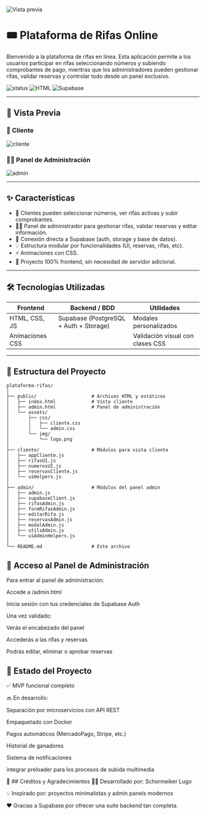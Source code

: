 ![Vista previa](assets/logo-admin.png)

# 🎟️ Plataforma de Rifas Online

Bienvenido a la plataforma de rifas en línea. Esta aplicación permite a los usuarios participar en rifas seleccionando números y subiendo comprobantes de pago, mientras que los administradores pueden gestionar rifas, validar reservas y controlar todo desde un panel exclusivo.

![status](https://img.shields.io/badge/status-en%20desarrollo-yellow)
![HTML](https://img.shields.io/badge/Frontend-HTML%2FCSS%2FJS-blue)
![Supabase](https://img.shields.io/badge/Backend-Supabase-lightgreen)

---

## 🚀 Vista Previa

### 🧑 Cliente
![cliente](https://fakeurl.com/preview-cliente.jpg)

### 👨‍💻 Panel de Administración
![admin](https://fakeurl.com/preview-admin.jpg)

---

## ✨ Características

- 🎯 Clientes pueden seleccionar números, ver rifas activas y subir comprobantes.
- 🧑‍💼 Panel de administrador para gestionar rifas, validar reservas y editar información.
- 💾 Conexión directa a Supabase (auth, storage y base de datos).
- 💡 Estructura modular por funcionalidades (UI, reservas, rifas, etc).
- ⚡ Animaciones con CSS.
- 📁 Proyecto 100% frontend, sin necesidad de servidor adicional.

---

## 🛠️ Tecnologías Utilizadas

| Frontend       | Backend / BDD   | Utilidades       |
|----------------|------------------|------------------|
| HTML, CSS, JS  | Supabase (PostgreSQL + Auth + Storage) | Modales personalizados |
| Animaciones CSS | | Validación visual con clases CSS |

---

## 📁 Estructura del Proyecto

```plaintext
plataforma-rifas/
│
├── public/                    # Archivos HTML y estáticos
│   ├── index.html             # Vista cliente
│   ├── admin.html             # Panel de administración
│   └── assets/
│       ├── css/
│       │   ├── cliente.css
│       │   └── admin.css
│       └── img/
│           └── logo.png
│
├── cliente/                   # Módulos para vista cliente
│   ├── appCliente.js
│   ├── rifasUI.js
│   ├── numerosUI.js
│   ├── reservasCliente.js
│   └── uiHelpers.js
│
├── admin/                     # Módulos del panel admin
│   ├── admin.js
│   ├── supabaseClient.js
│   ├── rifasAdmin.js
│   ├── formRifasAdmin.js
│   ├── editarRifa.js
│   ├── reservasAdmin.js
│   ├── modalAdmin.js
│   ├── utilsAdmin.js
│   └── uiAdminHelpers.js
│
└── README.md                  # Este archivo
``` 
## 🔐 Acceso al Panel de Administración
Para entrar al panel de administración:

Accede a /admin.html

Inicia sesión con tus credenciales de Supabase Auth

Una vez validado:

Verás el encabezado del panel

Accederás a las rifas y reservas

Podrás editar, eliminar o aprobar reservas

## 🧪 Estado del Proyecto
✅ MVP funcional completo

🔜 En desarrollo:

 Separación por microservicios con API REST

 Empaquetado con Docker

 Pagos automáticos (MercadoPago, Stripe, etc.)

 Historial de ganadores

 Sistema de notificaciones

 integrar preloader para los procesos de subida multimedia

🧠 ## Créditos y Agradecimientos
🧑‍💻 Desarrollado por: Schormeiker Lugo

💡 Inspirado por: proyectos minimalistas y admin panels modernos

❤️ Gracias a Supabase por ofrecer una suite backend tan completa.
